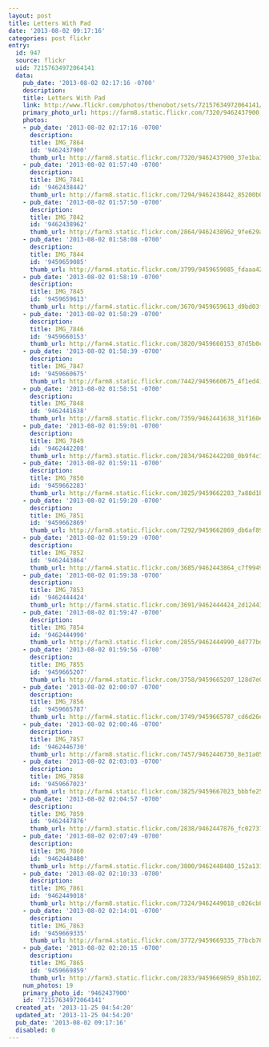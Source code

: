 ```yaml
---
layout: post
title: Letters With Pad
date: '2013-08-02 09:17:16'
categories: post flickr
entry:
  id: 947
  source: flickr
  uid: 72157634972064141
  data:
    pub_date: '2013-08-02 02:17:16 -0700'
    description: 
    title: Letters With Pad
    link: http://www.flickr.com/photos/thenobot/sets/72157634972064141/
    primary_photo_url: https://farm8.static.flickr.com/7320/9462437900_37e1ba3380_m.jpg
    photos:
    - pub_date: '2013-08-02 02:17:16 -0700'
      description: 
      title: IMG_7864
      id: '9462437900'
      thumb_url: http://farm8.static.flickr.com/7320/9462437900_37e1ba3380_s.jpg
    - pub_date: '2013-08-02 01:57:40 -0700'
      description: 
      title: IMG_7841
      id: '9462438442'
      thumb_url: http://farm8.static.flickr.com/7294/9462438442_85200b073f_s.jpg
    - pub_date: '2013-08-02 01:57:50 -0700'
      description: 
      title: IMG_7842
      id: '9462438962'
      thumb_url: http://farm3.static.flickr.com/2864/9462438962_9fe629a429_s.jpg
    - pub_date: '2013-08-02 01:58:08 -0700'
      description: 
      title: IMG_7844
      id: '9459659085'
      thumb_url: http://farm4.static.flickr.com/3799/9459659085_fdaaa42b80_s.jpg
    - pub_date: '2013-08-02 01:58:19 -0700'
      description: 
      title: IMG_7845
      id: '9459659613'
      thumb_url: http://farm4.static.flickr.com/3670/9459659613_d9bd03f3ba_s.jpg
    - pub_date: '2013-08-02 01:58:29 -0700'
      description: 
      title: IMG_7846
      id: '9459660153'
      thumb_url: http://farm4.static.flickr.com/3820/9459660153_87d5b0c550_s.jpg
    - pub_date: '2013-08-02 01:58:39 -0700'
      description: 
      title: IMG_7847
      id: '9459660675'
      thumb_url: http://farm8.static.flickr.com/7442/9459660675_4f1ed4141c_s.jpg
    - pub_date: '2013-08-02 01:58:51 -0700'
      description: 
      title: IMG_7848
      id: '9462441638'
      thumb_url: http://farm8.static.flickr.com/7359/9462441638_31f160e25d_s.jpg
    - pub_date: '2013-08-02 01:59:01 -0700'
      description: 
      title: IMG_7849
      id: '9462442208'
      thumb_url: http://farm3.static.flickr.com/2834/9462442208_0b9f4c11df_s.jpg
    - pub_date: '2013-08-02 01:59:11 -0700'
      description: 
      title: IMG_7850
      id: '9459662283'
      thumb_url: http://farm4.static.flickr.com/3825/9459662283_7a88d1b03a_s.jpg
    - pub_date: '2013-08-02 01:59:20 -0700'
      description: 
      title: IMG_7851
      id: '9459662869'
      thumb_url: http://farm8.static.flickr.com/7292/9459662869_db6af89c1a_s.jpg
    - pub_date: '2013-08-02 01:59:29 -0700'
      description: 
      title: IMG_7852
      id: '9462443864'
      thumb_url: http://farm4.static.flickr.com/3685/9462443864_c7f9949467_s.jpg
    - pub_date: '2013-08-02 01:59:38 -0700'
      description: 
      title: IMG_7853
      id: '9462444424'
      thumb_url: http://farm4.static.flickr.com/3691/9462444424_2d124437ea_s.jpg
    - pub_date: '2013-08-02 01:59:47 -0700'
      description: 
      title: IMG_7854
      id: '9462444990'
      thumb_url: http://farm3.static.flickr.com/2855/9462444990_4d777bd963_s.jpg
    - pub_date: '2013-08-02 01:59:56 -0700'
      description: 
      title: IMG_7855
      id: '9459665207'
      thumb_url: http://farm4.static.flickr.com/3758/9459665207_128d7e00ee_s.jpg
    - pub_date: '2013-08-02 02:00:07 -0700'
      description: 
      title: IMG_7856
      id: '9459665787'
      thumb_url: http://farm4.static.flickr.com/3749/9459665787_cd6d26e307_s.jpg
    - pub_date: '2013-08-02 02:00:46 -0700'
      description: 
      title: IMG_7857
      id: '9462446730'
      thumb_url: http://farm8.static.flickr.com/7457/9462446730_8e31a0524f_s.jpg
    - pub_date: '2013-08-02 02:03:03 -0700'
      description: 
      title: IMG_7858
      id: '9459667023'
      thumb_url: http://farm4.static.flickr.com/3825/9459667023_bbbfe25ec9_s.jpg
    - pub_date: '2013-08-02 02:04:57 -0700'
      description: 
      title: IMG_7859
      id: '9462447876'
      thumb_url: http://farm3.static.flickr.com/2838/9462447876_fc027377c5_s.jpg
    - pub_date: '2013-08-02 02:07:49 -0700'
      description: 
      title: IMG_7860
      id: '9462448480'
      thumb_url: http://farm4.static.flickr.com/3800/9462448480_152a131045_s.jpg
    - pub_date: '2013-08-02 02:10:33 -0700'
      description: 
      title: IMG_7861
      id: '9462449018'
      thumb_url: http://farm8.static.flickr.com/7324/9462449018_c026cb84b3_s.jpg
    - pub_date: '2013-08-02 02:14:01 -0700'
      description: 
      title: IMG_7863
      id: '9459669335'
      thumb_url: http://farm4.static.flickr.com/3772/9459669335_77bcb76309_s.jpg
    - pub_date: '2013-08-02 02:20:15 -0700'
      description: 
      title: IMG_7865
      id: '9459669859'
      thumb_url: http://farm3.static.flickr.com/2833/9459669859_85b1022f66_s.jpg
    num_photos: 19
    primary_photo_id: '9462437900'
    id: '72157634972064141'
  created_at: '2013-11-25 04:54:20'
  updated_at: '2013-11-25 04:54:20'
  pub_date: '2013-08-02 09:17:16'
  disabled: 0
---
```

